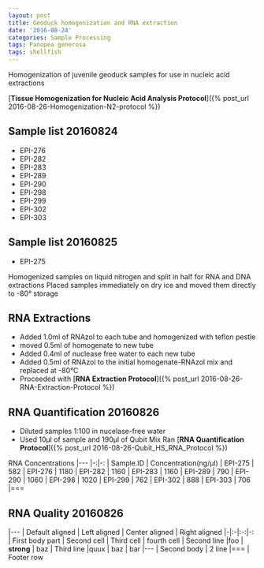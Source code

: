 ```yaml
---
layout: post
title: Geoduck homogenization and RNA extraction
date: '2016-08-24'
categories: Sample Processing
tags: Panopea generosa
tags: shellfish
---
```


Homogenization of juvenile geoduck samples for use in nucleic acid extractions

[**Tissue Homogenization for Nucleic Acid Analysis Protocol**]({% post_url 2016-08-26-Homogenization-N2-protocol %})

## Sample list 20160824   
* EPI-276 
* EPI-282
* EPI-283
* EPI-289
* EPI-290
* EPI-298
* EPI-299
* EPI-302
* EPI-303
   
## Sample list 20160825  
* EPI-275 

Homogenized samples on liquid nitrogen and split in half for RNA and DNA extractions
Placed samples immediately on dry ice and moved them directly to -80° storage 

## RNA Extractions
* Added 1.0ml of RNAzol to each tube and homogenized with teflon pestle
* moved 0.5ml of homogenate to new tube
* Added 0.4ml of nuclease free water to each new tube
* Added 0.5ml of RNAzol to the initial homogenate-RNAzol mix and replaced at -80°C
* Proceeded with [**RNA Extraction Protocol**]({% post_url 2016-08-26-RNA-Extraction-Protocol %})

## RNA Quantification 20160826
* Diluted samples 1:100 in nucelase-free water
* Used 10µl of sample and 190µl of Qubit Mix
Ran [**RNA Quantification Protocol**]({% post_url 2016-08-26-Qubit_HS_RNA_Protocol %})

RNA Concentrations
|---
|-:|-:
| Sample.ID | Concentration(ng/µl) 
| EPI-275 | 582 
| EPI-276 | 1180 
| EPI-282 | 1160 
| EPI-283 | 1160 
| EPI-289 | 790 
| EPI-290 | 1060 
| EPI-298 | 1020 
| EPI-299 | 762 
| EPI-302 | 888 
| EPI-303 | 706 
|===

## RNA Quality 20160826



|---
| Default aligned | Left aligned | Center aligned | Right aligned
|-|:-|:-:|-:
| First body part | Second cell | Third cell | fourth cell
| Second line |foo | **strong** | baz
| Third line |quux | baz | bar
|---
| Second body
| 2 line
|===
| Footer row
